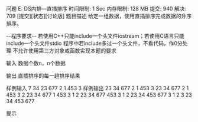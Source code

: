问题 E: DS内排—直插排序
时间限制: 1 Sec  内存限制: 128 MB
提交: 940  解决: 709
[提交][状态][讨论版]
题目描述
给定一组数据，使用直插排序完成数据的升序排序。

--程序要求--
若使用C++只能include一个头文件iostream；若使用C语言只能include一个头文件stdio
程序中若include多过一个头文件，不看代码，作0分处理
不允许使用第三方对象或函数实现本题的要求

输入
数据个数n，n个数据


输出
直插排序的每一趟排序结果


样例输入
7 34 23 677 2 1 453 3
样例输出
23 34 677 2 1 453 3
23 34 677 2 1 453 3
2 23 34 677 1 453 3
1 2 23 34 677 453 3
1 2 23 34 453 677 3
1 2 3 23 34 453 677

提示
